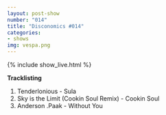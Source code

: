 ```yaml
---
layout: post-show
number: "014"
title: "Disconomics #014"
categories:
- shows
img: vespa.png
---
```


{% include show_live.html %}

**Tracklisting**

1. Tenderlonious - Sula
1. Sky is the Limit (Cookin Soul Remix) - Cookin Soul
1. Anderson .Paak - Without You
